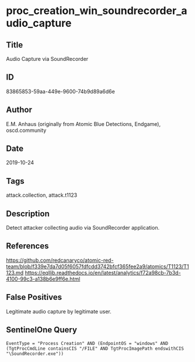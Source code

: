 # proc_creation_win_soundrecorder_audio_capture

## Title
Audio Capture via SoundRecorder

## ID
83865853-59aa-449e-9600-74b9d89a6d6e

## Author
E.M. Anhaus (originally from Atomic Blue Detections, Endgame), oscd.community

## Date
2019-10-24

## Tags
attack.collection, attack.t1123

## Description
Detect attacker collecting audio via SoundRecorder application.

## References
https://github.com/redcanaryco/atomic-red-team/blob/f339e7da7d05f6057fdfcdd3742bfcf365fee2a9/atomics/T1123/T1123.md
https://eqllib.readthedocs.io/en/latest/analytics/f72a98cb-7b3d-4100-99c3-a138b6e9ff6e.html

## False Positives
Legitimate audio capture by legitimate user.

## SentinelOne Query
```
EventType = "Process Creation" AND (EndpointOS = "windows" AND (TgtProcCmdLine containsCIS "/FILE" AND TgtProcImagePath endswithCIS "\SoundRecorder.exe"))

```